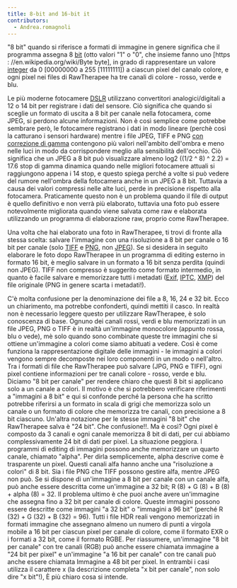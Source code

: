 ```yaml
---
title: 8-bit and 16-bit it
contributors:
  - Andrea.romagnoli
---
```


"8 bit" quando si riferisce a formati di immagine in genere significa
che il programma assegna 8 [bit](https://en.wikipedia.org/wiki/Bit)
(otto valori "1" o "0", che insieme fanno uno \[https :
//en.wikipedia.org/wiki/Byte byte\], in grado di rappresentare un valore
[integer](https://en.wikipedia.org/wiki/Integer) da 0 \[00000000 a 255
\[11111111\]) a ciascun pixel del canalo colore, e ogni pixel nei files
di RawTherapee ha tre canali di colore - rosso, verde e blu.

Le più moderne fotocamere [DSLR](https://en.wikipedia.org/wiki/DSLR)
utilizzano convertitori analogici/digitali a 12 o 14 bit per registrare
i dati del sensore. Ciò significa che quando si sceglie un formato di
uscita a 8 bit per canale nella fotocamera, come JPEG, si perdono alcune
informazioni. Non è così semplice come potrebbe sembrare però, le
fotocamere registrano i dati in modo lineare (perchè così la catturano i
sensori hardware) mentre i file JPEG, TIFF e PNG [con correzione di
gamma](https://en.wikipedia.org/wiki/Gamma_correction) contengono più
valori nell'ambito dell'ombra e meno nelle luci in modo da corrispondere
meglio alla sensibilità dell'occhio. Ciò significa che un JPEG a 8 bit
può visualizzare almeno log2 ((1/2 ^ 8) ^ 2.2) = 17.6 stop di gamma
dinamica quando nelle migliori fotocamere attuali si raggiungono appena
i 14 stop, e questo spiega perché a volte si può vedere del rumore
nell'ombra della fotocamera anche in un JPEG a 8 bit. Tuttavia a causa
dei valori compressi nelle alte luci, perde in precisione rispetto alla
fotocamera. Praticamente questo non è un problema quando il file di
output è quello definitivo e non verrà più elaborato, tuttavia una foto
può essere notevolmente migliorata quando viene salvata come raw e
elaborata utilizzando un programma di elaborazione raw, proprio come
RawTherapee.

Una volta che hai elaborato una foto in RawTherapee, ti trovi di fronte
alla stessa scelta: salvare l'immagine con una risoluzione a 8 bit per
canale o 16 bit per canale (solo
[TIFF](https://en.wikipedia.org/wiki/TIFF) e
[PNG](https://en.wikipedia.org/wiki/Portable_Network_Graphics), non
[JPEG](https://en.wikipedia.org/wiki/JPEG)). Se si desidera in seguito
elaborare le foto dopo RawTherapee in un programma di editing esterno in
formato 16 bit, è meglio salvare in un formato a 16 bit senza perdita
(quindi non JPEG). TIFF non compresso è suggerito come formato
intermedio, in quanto è facile salvare e memorizzare tutti i metadati
([Exif](https://en.wikipedia.org/wiki/Exif),
[IPTC](https://en.wikipedia.org/wiki/IPTC_Information_Interchange_Model),
[XMP](https://en.wikipedia.org/wiki/Extensible_Metadata_Platform)) del
file originale (PNG in genere scarta i metadati!).

C'è molta confusione per la denominazione dei file a 8, 16, 24 e 32 bit.
Ecco un chiarimento, ma potrebbe confonderti, quindi mettiti il casco.
In realtà non è necessario leggere questo per utilizzare RawTherapee, è
solo conoscenza di base. Ognuno dei canali rossi, verdi e blu
memorizzati in un file JPEG, PNG o TIFF è in realtà un'immagine
monocolore (appunto rossa, blu o vede), mè solo quando sono combinate
queste tre immagini che si ottiene un'immagine a colori come siamo
abituati a vedere. Così è come funziona la rappresentazione digitale
delle immagini - le immagini a colori vengono sempre decomposte nei loro
componenti in un modo o nell'altro. Tra i formati di file che
RawTherapee può salvare (JPG, PNG e TIFF), ogni pixel contiene
informazioni per tre canali colore - rosso, verde e blu. Diciamo "8 bit
per canale" per rendere chiaro che questi 8 bit si applicano solo a un
canale a colori. Il motivo è che si potrebbero verificare riferimenti a
"immagini a 8 bit" e qui si confonde perché la persona che ha scritto
potrebbe riferirsi a un formato in scala di grigi che memorizza solo un
canale o un formato di colore che memorizza tre canali, con precisione a
8 bit ciascuno. Un'altra notazione per le stesse immagini "8 bit" che
RawTherapee salva è "24 bit". Che confusione!!. Ma è così? Ogni pixel è
composto da 3 canali e ogni canale memorizza 8 bit di dati, per cui
abbiamo complessivamente 24 bit di dati per pixel. La situazione
peggiora. I programmi di editing di immagini possono anche memorizzare
un quarto canale, chiamato "alpha". Per dirla semplicemente, alpha
descrive come è trasparente un pixel. Questi canali alfa hanno anche una
"risoluzione a colori" di 8 bit. Sia i file PNG che TIFF possono gestire
alfa, mentre JPEG non può. Se si dispone di un'immagine a 8 bit per
canale con un canale alfa, può anche essere descritta come un'immagine a
32 bit; R (8) + G (8) + B (8) + alpha (8) = 32. Il problema ultimo è che
puoi anche avere un'immagine che assegna fino a 32 bit per canale di
colore. Queste immagini possono essere descritte come immagini "a 32
bit" o "immagini a 96 bit" (perché R (32) + G (32) + B (32) = 96). Tutti
i file HDR reali vengono memorizzati in formati immagine che assegnano
almeno un numero di punti a virgola mobile a 16 bit per ciascun pixel
per canale di colore, come il formato EXR o i formati a 32 bit, come il
formato RGBE. Per riassumere, un'immagine "8 bit per canale" con tre
canali (RGB) può anche essere chiamata immagine a "24 bit per pixel" e
un'immagine "a 16 bit per canale" con tre canali può anche essere
chiamata Immagine a 48 bit per pixel. In entrambi i casi utilizza il
carattere x (la descrizione completa "x bit per canale", non solo dire
"x bit"!), È più chiaro cosa si intende.
